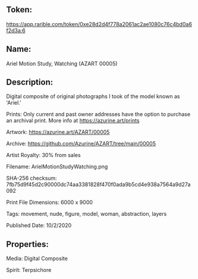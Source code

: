 ## Token:
https://app.rarible.com/token/0xe28d2d4f778a2061ac2ae1080c76c4bd0a6f2d3a:6

## Name:

Ariel Motion Study, Watching (AZART 00005)

## Description: 

Digital composite of original photographs I took of the model known as 'Ariel.'

Prints: Only current and past owner addresses have the option to purchase an archival print. More info at https://azurine.art/prints

Artwork: https://azurine.art/AZART/00005

Archive: https://github.com/Azurine/AZART/tree/main/00005

Artist Royalty: 30% from sales

Filename: ArielMotionStudyWatching.png

SHA-256 checksum: 7fb75d9f45d2c90000dc74aa3381828f470f0ada9b5cd4e938a7564a9d27a092

Print File Dimensions: 6000 x 9000

Tags: movement, nude, figure, model, woman, abstraction, layers

Published Date: 10/2/2020

## Properties:

Media: Digital Composite

Spirit: Terpsichore
